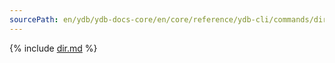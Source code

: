 ```yaml
---
sourcePath: en/ydb/ydb-docs-core/en/core/reference/ydb-cli/commands/dir.md
---
```

{% include [dir.md](_includes/dir.md) %}
